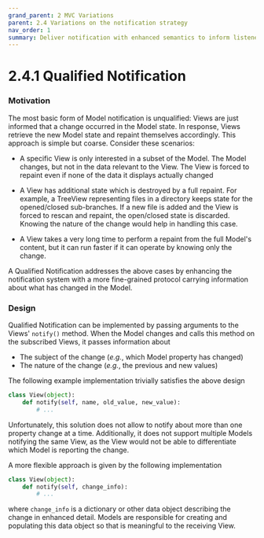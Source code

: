 ```yaml
---
grand_parent: 2 MVC Variations
parent: 2.4 Variations on the notification strategy
nav_order: 1
summary: Deliver notification with enhanced semantics to inform listeners about what has changed.
---
```

# 2.4.1 Qualified Notification

### Motivation

The most basic form of Model notification is unqualified: Views are
just informed that a change occurred in the Model state. In response, 
Views retrieve the new Model state and repaint themselves accordingly. 
This approach is simple but coarse. Consider these scenarios:

- A specific View is only interested in a subset of the Model. 
  The Model changes, but not in the data relevant to the View.
  The View is forced to repaint even if none of the data
  it displays actually changed

- A View has additional state which is destroyed by a full repaint.
  For example, a TreeView representing files in a directory keeps state 
  for the opened/closed sub-branches. If a new file is added and the View
  is forced to rescan and repaint, the open/closed state is discarded.
  Knowing the nature of the change would help in handling this case.

- A View takes a very long time to perform a repaint from the full
  Model's content, but it can run faster if it can operate by knowing 
  only the change.

A Qualified Notification addresses the above cases by enhancing the 
notification system with a more fine-grained protocol carrying information
about what has changed in the Model. 

### Design

Qualified Notification can be implemented by passing arguments to the Views' 
``notify()`` method. When the Model changes and calls this method on the
subscribed Views, it passes information about

- The subject of the change (*e.g.*, which Model property has changed)
- The nature of the change (*e.g.*, the previous and new values)

The following example implementation trivially satisfies the above design

```python
class View(object):
    def notify(self, name, old_value, new_value):
        # ...
```

Unfortunately, this solution does not allow to notify about more than one
property change at a time. Additionally, it does not support multiple Models
notifying the same View, as the View would not be able to differentiate which
Model is reporting the change.

A more flexible approach is given by the following implementation

```python
class View(object):
    def notify(self, change_info):
        # ...
```

where ``change_info`` is a dictionary or other data object describing the
change in enhanced detail. Models are responsible for creating and populating 
this data object so that is meaningful to the receiving View. 
